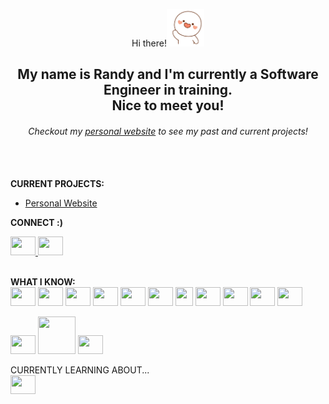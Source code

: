 <div align="center">

Hi there!<img height="60" width="60" src="https://github.com/iamRandy/iamRandy/blob/main/wavegif.gif" alt="Your Image">

## My name is Randy and I'm currently a Software Engineer in training. <br>Nice to meet you!
 
</div>


<i><h6 align="center">Checkout my <a href="https://iamrandy.github.io/">personal website</a> to see my past and current projects!</h6></i>
<br><br>
<b>CURRENT PROJECTS:</b>
- <a href="https://iamrandy.github.io">Personal Website </a>

<b>CONNECT :)</b><br>

<a href="https://www.linkedin.com/in/randythai/"><img height="30" width="40" src="https://raw.githubusercontent.com/rahuldkjain/github-profile-readme-generator/master/src/images/icons/Social/linked-in-alt.svg" /> </a>
<a href="mailto:randythai360@gmail.com"><img height="30" width="40" src="https://upload.wikimedia.org/wikipedia/commons/7/7e/Gmail_icon_%282020%29.svg"/></a>
<br><br>

<b>WHAT I KNOW:</b> <br>
<img height="30" width="40" src="https://www.vectorlogo.zone/logos/java/java-icon.svg"/> 
<img height="30" width="40" src="https://www.vectorlogo.zone/logos/python/python-icon.svg"/> 
<img height="30" width="40" src="https://upload.wikimedia.org/wikipedia/commons/9/99/Unofficial_JavaScript_logo_2.svg"/> 
<img height="30" width="40" src="https://upload.wikimedia.org/wikipedia/commons/6/61/HTML5_logo_and_wordmark.svg"/> 
<img height="30" width="40" src="https://www.vectorlogo.zone/logos/w3_css/w3_css-icon.svg"/> 
<img height="30" width="40" src="https://upload.wikimedia.org/wikipedia/commons/b/bd/Logo_C_sharp.svg"/> 
<img height="30" width="28" src="https://www.vectorlogo.zone/logos/swift/swift-icon.svg"/> 
<img height="30" width="40" src="https://upload.wikimedia.org/wikipedia/commons/c/cf/Lua-Logo.svg"/> 
<img height="30" width="40" src="https://upload.wikimedia.org/wikipedia/commons/1/18/C_Programming_Language.svg"/>
<img height="30" width="40" src="https://upload.wikimedia.org/wikipedia/commons/4/4c/Typescript_logo_2020.svg"/>
<img height="30" width="40" src="https://upload.wikimedia.org/wikipedia/commons/f/ff/OCaml_Logo.svg"/>

<img height="30" width="40" src="https://upload.wikimedia.org/wikipedia/commons/a/a7/React-icon.svg"/> <img height="60" width="60" src="https://www.vectorlogo.zone/logos/mysql/mysql-ar21.svg"/>
<img height="30" width="40" src="https://upload.wikimedia.org/wikipedia/commons/b/b2/Bootstrap_logo.svg"/>

CURRENTLY LEARNING ABOUT...<br>
<img height="30" width="40" src="https://upload.wikimedia.org/wikipedia/commons/f/fa/Microsoft_Azure.svg"/>
<!--
**iamRandy/iamRandy** is a ✨ _special_ ✨ repository because its `README.md` (this file) appears on your GitHub profile.

Here are some ideas to get you started:

- 🔭 I’m currently working on ...
- 🌱 I’m currently learning ...
- 👯 I’m looking to collaborate on ...
- 🤔 I’m looking for help with ...
- 💬 Ask me about ...
- 📫 How to reach me: ...
- 😄 Pronouns: ...
- ⚡ Fun fact: ...
-->
